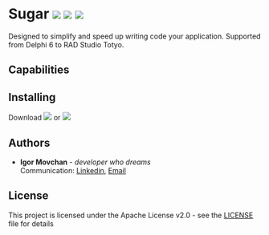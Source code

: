 # Sugar [![](https://img.shields.io/badge/version-1.0.1.2-brightgreen.svg)](http://sugarupdate.s3.amazonaws.com/Sugar%201.0.1.2.zip) [![](https://img.shields.io/badge/test%20version-1.0.2.0-brightgreen.svg)](http://sugarupdate.s3.amazonaws.com/Sugar%201.0.2.0.zip) ![](https://img.shields.io/badge/license-Apache%20v2.0-brightgreen.svg)

Designed to simplify and speed up writing code your application.
Supported from Delphi 6 to RAD Studio Totyo.

## Capabilities



## Installing

Download [![](https://img.shields.io/badge/version-1.0.1.2-brightgreen.svg)](http://sugarupdate.s3.amazonaws.com/Sugar%201.0.1.2.zip) or [![](https://img.shields.io/badge/test%20version-1.0.2.0-brightgreen.svg)](http://sugarupdate.s3.amazonaws.com/Sugar%201.0.2.0.zip)

## Authors

* **Igor Movchan** - *developer who dreams*  
Communication: [Linkedin](https://www.linkedin.com/in/igor-movchan-947193a5/), [Email](mailto:diamondmovchan@gmail.com)

## License

This project is licensed under the Apache License v2.0 - see the [LICENSE](LICENSE) file for details
